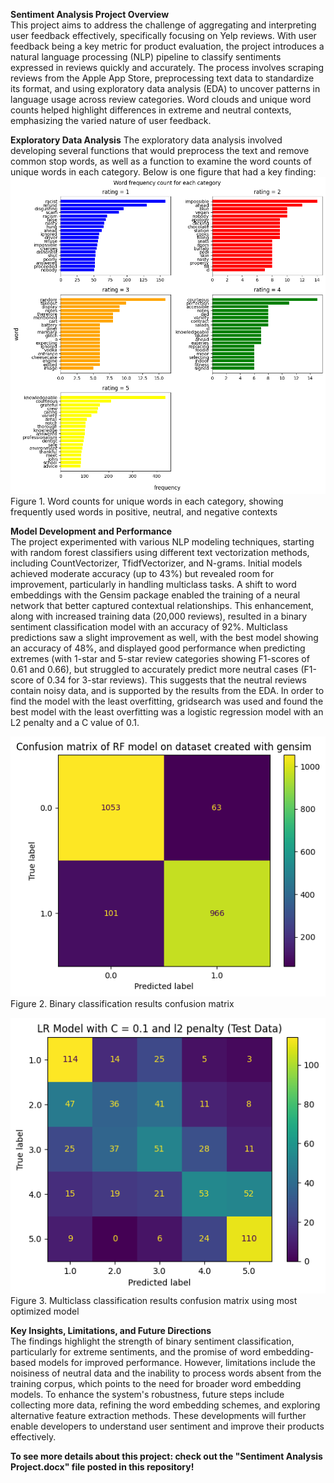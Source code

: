**Sentiment Analysis Project Overview**  
This project aims to address the challenge of aggregating and interpreting user feedback effectively, specifically focusing on Yelp reviews. With user feedback being a key metric for product evaluation, the project introduces a natural language processing (NLP) pipeline to classify sentiments expressed in reviews quickly and accurately. The process involves scraping reviews from the Apple App Store, preprocessing text data to standardize its format, and using exploratory data analysis (EDA) to uncover patterns in language usage across review categories. Word clouds and unique word counts helped highlight differences in extreme and neutral contexts, emphasizing the varied nature of user feedback.

**Exploratory Data Analysis**
The exploratory data analysis involved developing several functions that would preprocess the text and remove common stop words, as well as a function to examine the word counts of unique words in each category. Below is one figure that had a key finding:   
![](Pictures/EDA.png)    
Figure 1. Word counts for unique words in each category, showing frequently used words in positive, neutral, and negative contexts

**Model Development and Performance**  
The project experimented with various NLP modeling techniques, starting with random forest classifiers using different text vectorization methods, including CountVectorizer, TfidfVectorizer, and N-grams. Initial models achieved moderate accuracy (up to 43%) but revealed room for improvement, particularly in handling multiclass tasks. A shift to word embeddings with the Gensim package enabled the training of a neural network that better captured contextual relationships. This enhancement, along with increased training data (20,000 reviews), resulted in a binary sentiment classification model with an accuracy of 92%. Multiclass predictions saw a slight improvement as well, with the best model showing an accuracy of 48%, and displayed good performance when predicting extremes (with 1-star and 5-star review categories showing F1-scores of 0.61 and 0.66), but struggled to accurately predict more neutral cases (F1-score of 0.34 for 3-star reviews). This suggests that the neutral reviews contain noisy data, and is supported by the results from the EDA. In order to find the model with the least overfitting, gridsearch was used and found the best model with the least overfitting was a logistic regression model with an L2 penalty and a C value of 0.1.   

![](Pictures/Binary_Model.png)   
Figure 2. Binary classification results confusion matrix

![](Pictures/Log_Reg_Model.png)   
Figure 3. Multiclass classification results confusion matrix using most optimized model

**Key Insights, Limitations, and Future Directions**  
The findings highlight the strength of binary sentiment classification, particularly for extreme sentiments, and the promise of word embedding-based models for improved performance. However, limitations include the noisiness of neutral data and the inability to process words absent from the training corpus, which points to the need for broader word embedding models. To enhance the system's robustness, future steps include collecting more data, refining the word embedding schemes, and exploring alternative feature extraction methods. These developments will further enable developers to understand user sentiment and improve their products effectively.  


**To see more details about this project: check out the "Sentiment Analysis Project.docx" file posted in this repository!**

